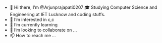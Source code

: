 - 👋 Hi there, 
      I’m @Arjunprajapati0207
  🎓   Studying Computer Science and Engineering at IET Lucknow and coding stuffs.
- 👀 I’m interested in c,c
- 🌱 I’m currently learning 
- 💞️ I’m looking to collaborate on ...
- 📫 How to reach me ...

<!---
Arjunprajapati0207/Arjunprajapati0207 is a ✨ special ✨ repository because its `README.md` (this file) appears on your GitHub profile.
You can click the Preview link to take a look at your changes.
--->

